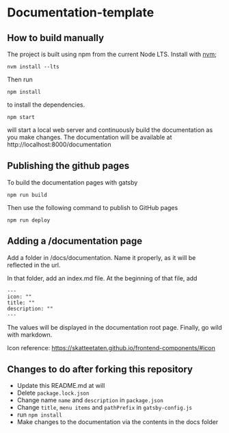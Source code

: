 # Documentation-template

## How to build manually

The project is built using npm from the current Node LTS. Install with [nvm](https://github.com/nvm-sh/nvm);

    nvm install --lts

Then run

    npm install

to install the dependencies.

    npm start

will start a local web server and continuously build the documentation as you make changes.
The documentation will be available at http://localhost:8000/documentation

## Publishing the github pages

To build the documentation pages with gatsby

    npm run build
    
Then use the following command to publish to GitHub pages

    npm run deploy
    

## Adding a \/documentation page

Add a folder in /docs/documentation. Name it properly, as it will be reflected in the url.

In that folder, add an index.md file. At the beginning of that file, add

    ---
    icon: ""
    title: ""
    description: ""
    ---

The values will be displayed in the documentation root page. Finally, go wild with markdown.

Icon reference: https://skatteetaten.github.io/frontend-components/#icon

## Changes to do after forking this repository

- Update this README.md at will
- Delete `package.lock.json`
- Change name `name` and `description` in `package.json`
- Change `title`, `menu items` and `pathPrefix` in `gatsby-config.js`
- run `npm install`
- Make changes to the documentation via the contents in the docs folder
